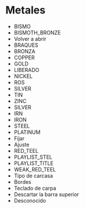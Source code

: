 # Metales

- BISMO
- BISMOTH_BRONZE
- Volver a abrir
- BRAQUES
- BRONZA
- COPPER
- GOLD
- LIBERADO
- NICKEL
- ROS
- SILVER
- TIN
- ZINC
- SILVER
- IRN
- IRON
- STEEL
- PLATINUM
- Fijar
- Ajuste
- RED_TEEL
- PLAYLIST_STEL
- PLAYLIST_TITLE
- WEAK_RED_TEEL
- Tipo de carcasa
- Bordes
- Teclado de carpa
- Descartar la barra superior
- Desconocido